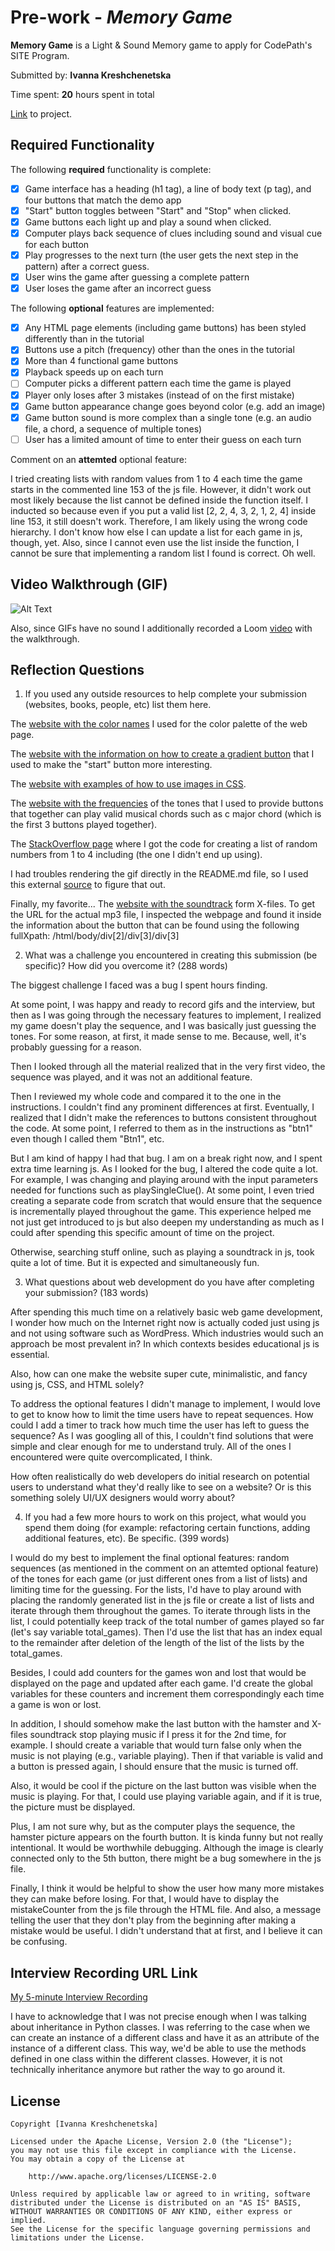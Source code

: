 # Pre-work - *Memory Game*

**Memory Game** is a Light & Sound Memory game to apply for CodePath's SITE Program. 

Submitted by: **Ivanna Kreshchenetska**

Time spent: **20** hours spent in total

[Link](https://glitch.com/edit/#!/deluxe-rhetorical-bunny) to project.

## Required Functionality

The following **required** functionality is complete:

* [x] Game interface has a heading (h1 tag), a line of body text (p tag), and four buttons that match the demo app
* [x] "Start" button toggles between "Start" and "Stop" when clicked. 
* [x] Game buttons each light up and play a sound when clicked. 
* [x] Computer plays back sequence of clues including sound and visual cue for each button
* [x] Play progresses to the next turn (the user gets the next step in the pattern) after a correct guess. 
* [x] User wins the game after guessing a complete pattern
* [x] User loses the game after an incorrect guess

The following **optional** features are implemented:

* [x] Any HTML page elements (including game buttons) has been styled differently than in the tutorial
* [x] Buttons use a pitch (frequency) other than the ones in the tutorial
* [x] More than 4 functional game buttons
* [x] Playback speeds up on each turn
* [ ] Computer picks a different pattern each time the game is played
* [x] Player only loses after 3 mistakes (instead of on the first mistake)
* [x] Game button appearance change goes beyond color (e.g. add an image)
* [x] Game button sound is more complex than a single tone (e.g. an audio file, a chord, a sequence of multiple tones)
* [ ] User has a limited amount of time to enter their guess on each turn

Comment on an **attemted** optional feature:

I tried creating lists with random values from 1 to 4 each time the game starts in the commented line 153 of the js file. 
However, it didn't work out most likely because the list cannot be defined inside the function itself. I inducted so because even if you put a valid list [2, 2, 4, 3, 2, 1, 2, 4] inside line 153, it still doesn't work. Therefore, I am likely using the wrong code hierarchy. I don't know how else I can update a list for each game in js, though, yet.
Also, since I cannot even use the list inside the function, I cannot be sure that implementing a random list I found is correct. 
Oh well. 


## Video Walkthrough (GIF)

![Alt Text](https://cdn.glitch.global/7f47bedb-841f-4d51-9af5-88428ab6871d/Memory%20Game%20Recording%20Hopefully%20Final.gif)

Also, since GIFs have no sound I additionally recorded a Loom  [video](https://www.loom.com/share/e249afd48d374dec9329b883927fa8f8) with the walkthrough.

## Reflection Questions

1. If you used any outside resources to help complete your submission (websites, books, people, etc) list them here. 


The [website with the color names](https://www.w3schools.com/colors/colors_names.asp) I used for the color palette of the web page.


The [website with the information on how to create a gradient button](https://wpforms.com/how-to-customize-button-styles-with-css-with-examples/) that I used to make the "start" button more interesting.


The [website with examples of how to use images in CSS](https://css-tricks.com/almanac/properties/b/background-image/).


The [website with the frequencies](https://pages.mtu.edu/~suits/notefreqs.html) of the tones that I used to provide buttons that together can play valid musical chords such as c major chord (which is the first 3 buttons played together).


The [StackOverflow page](https://stackoverflow.com/questions/9419263/how-to-play-audio) where I got the code for creating a list of random numbers from 1 to 4 including (the one I didn't end up using).

I had troubles rendering the gif directly in the README.md file, so I used this external [source](https://stackoverflow.com/questions/34341808/is-there-a-way-to-add-a-gif-to-a-markdown-file) to figure that out.

Finally, my favorite... The [website with the soundtrack](https://www.myinstants.com/instant/x-files/?utm_source=copy&utm_medium=share) form X-files. To get the URL for the actual mp3 file, I inspected the webpage and found it inside the information about the button that can be found using the following fullXpath: /html/body/div[2]/div[3]/div[3]


2. What was a challenge you encountered in creating this submission (be specific)? How did you overcome it? (288 words) 

The biggest challenge I faced was a bug I spent hours finding.


At some point, I was happy and ready to record gifs and the interview, but then as I was going through the necessary features to implement, I realized my game doesn't play the sequence, and I was basically just guessing the tones. For some reason, at first, it made sense to me. Because, well, it's probably guessing for a reason. 


Then I looked through all the material realized that in the very first video, the sequence was played, and it was not an additional feature. 


Then I reviewed my whole code and compared it to the one in the instructions. I couldn't find any prominent differences at first. Eventually, I realized that I didn't make the references to buttons consistent throughout the code. At some point, I referred to them as in the instructions as "btn1" even though I called them "Btn1", etc.


But I am kind of happy I had that bug. I am on a break right now, and I spent extra time learning js. As I looked for the bug, I altered the code quite a lot. For example, I was changing and playing around with the input parameters needed for functions such as playSingleClue(). At some point, I even tried creating a separate code from scratch that would ensure that the sequence is incrementally played throughout the game. This experience helped me not just get introduced to js but also deepen my understanding as much as I could after spending this specific amount of time on the project.


Otherwise, searching stuff online, such as playing a soundtrack in js, took quite a lot of time. But it is expected and simultaneously fun.  


3. What questions about web development do you have after completing your submission? (183 words) 


After spending this much time on a relatively basic web game development, I wonder how much on the Internet right now is actually coded just using js and not using software such as WordPress. Which industries would such an approach be most prevalent in? In which contexts besides educational js is essential. 


Also, how can one make the website super cute, minimalistic, and fancy using js, CSS, and HTML solely?


To address the optional features I didn't manage to implement, I would love to get to know how to limit the time users have to repeat sequences. How could I add a timer to track how much time the user has left to guess the sequence? As I was googling all of this, I couldn't find solutions that were simple and clear enough for me to understand truly. All of the ones I encountered were quite overcomplicated, I think. 


How often realistically do web developers do initial research on potential users to understand what they'd really like to see on a website? Or is this something solely UI/UX designers would worry about? 


4. If you had a few more hours to work on this project, what would you spend them doing (for example: refactoring certain functions, adding additional features, etc). Be specific. (399 words) 


I would do my best to implement the final optional features: random sequences (as mentioned in the comment on an attemted optional feature) of the tones for each game (or just different ones from a list of lists) and limiting time for the guessing. For the lists, I'd have to play around with placing the randomly generated list in the js file or create a list of lists and iterate through them throughout the games. To iterate through lists in the list, I could potentially keep track of the total number of games played so far (let's say variable total_games). Then I'd use the list that has an index equal to the remainder after deletion of the length of the list of the lists by the total_games.


Besides, I could add counters for the games won and lost that would be displayed on the page and updated after each game. I'd create the global variables for these counters and increment them correspondingly each time a game is won or lost. 


In addition, I should somehow make the last button with the hamster and X-files soundtrack stop playing music if I press it for the 2nd time, for example. I should create a variable that would turn false only when the music is not playing (e.g., variable playing). Then if that variable is valid and a button is pressed again, I should ensure that the music is turned off.  


Also, it would be cool if the picture on the last button was visible when the music is playing. For that, I could use playing variable again, and if it is true, the picture must be displayed. 


Plus, I am not sure why, but as the computer plays the sequence, the hamster picture appears on the fourth button. It is kinda funny but not really intentional. It would be worthwhile debugging. Although the image is clearly connected only to the 5th button, there might be a bug somewhere in the js file.


Finally, I think it would be helpful to show the user how many more mistakes they can make before losing. For that, I would have to display the mistakeCounter from the js file through the HTML file. And also, a message telling the user that they don't play from the beginning after making a mistake would be useful. I didn't understand that at first, and I believe it can be confusing.


## Interview Recording URL Link

[My 5-minute Interview Recording](https://www.loom.com/share/35ad6809a5d942798be7a0d54e8bf23d)

I have to acknowledge that I was not precise enough when I was talking about inheritance in Python classes. I was referring to the case when we can create an instance of a different class and have it as an attribute of the instance of a different class. This way, we'd be able to use the methods defined in one class within the different classes. However, it is not technically inheritance anymore but rather the way to go around it. 

## License

    Copyright [Ivanna Kreshchenetska]

    Licensed under the Apache License, Version 2.0 (the "License");
    you may not use this file except in compliance with the License.
    You may obtain a copy of the License at

        http://www.apache.org/licenses/LICENSE-2.0

    Unless required by applicable law or agreed to in writing, software
    distributed under the License is distributed on an "AS IS" BASIS,
    WITHOUT WARRANTIES OR CONDITIONS OF ANY KIND, either express or implied.
    See the License for the specific language governing permissions and
    limitations under the License.
